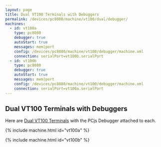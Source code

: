 ```yaml
---
layout: page
title: Dual VT100 Terminals with Debuggers
permalink: /devices/pc8080/machine/vt100/dual/debugger/
machines:
  - id: vt100a
    type: pc8080
    debugger: true
    autoStart: true
    messages: mem|port
    config: /devices/pc8080/machine/vt100/debugger/machine.xml
    connection: serialPort=vt100b.serialPort
  - id: vt100b
    type: pc8080
    debugger: true
    autoStart: true
    messages: mem|port
    config: /devices/pc8080/machine/vt100/debugger/machine.xml
    connection: serialPort=vt100a.serialPort
---
```


Dual VT100 Terminals with Debuggers
-----------------------------------

Here are [Dual VT100 Terminals](../) with the PCjs Debugger attached to each. 

{% include machine.html id="vt100a" %}

{% include machine.html id="vt100b" %}
